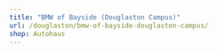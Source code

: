 ```yaml
---
title: "BMW of Bayside (Douglaston Campus)"
url: /douglaston/bmw-of-bayside-douglaston-campus/
shop: Autohaus
---
```

